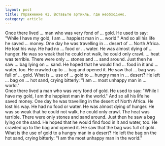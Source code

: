 ```yaml
---
layout: post
title: Упражнение 41. Вставьте артикль, где необходимо.
category: article
---
```

<section class="question">
Once there lived ... man who was very fond of ... gold. He used to say: "While I have my gold, I am ... happiest man in ... world." And so all his life he saved ... money. One day he was travelling in ... desert of ... North Africa. He lost his way. He had no ... food or ... water. He was almost dying of ... hunger. He was so weak that he could not walk, he could only crawl. ... heat was terrible. There were only ... stones and ... sand around. Just then he saw ... bag lying on ... sand. He hoped that he would find ... food in it and ... water, too. He crawled up to ... bag and opened it. He saw that ... bag was full of ... gold. What is ... use of ... gold to ... hungry man in ... desert? He left ... bag on ... hot sand, crying bitterly: "I am ... most unhappy man in ... world."
</section>

<section class="answer">
Once there lived a man who was very fond of gold. He used to say: "While I have my gold, I am the happiest man in the world." And so all his life he saved money. One day he was travelling in the desert of North Africa. He lost his way. He had no food or water. He was almost dying of hunger. He was so weak that he could not walk, he could only crawl. The heat was terrible. There were only stones and sand around. Just then he saw a bag lying on the sand. He hoped that he would find food in it and water, too. He crawled up to the bag and opened it. He saw that the bag was full of gold. What is the use of gold to a hungry man in a desert? He left the bag on the hot sand, crying bitterly: "I am the most unhappy man in the world."
</section>